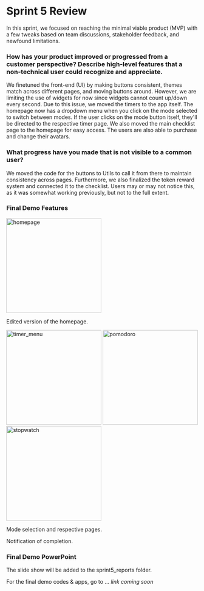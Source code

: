 # Sprint 5 Review

In this sprint, we focused on reaching the minimal viable product (MVP) with a few tweaks based on team discussions, stakeholder feedback, and newfound limitations.

### How has your product improved or progressed from a customer perspective? Describe high-level features that a non-technical user could recognize and appreciate.
We finetuned the front-end (UI) by making buttons consistent, themes match across different pages, and moving buttons around. However, we are limiting the use of widgets for now since widgets cannot count up/down every second. Due to this issue, we moved the timers to the app itself. The homepage now has a dropdown menu when you click on the mode selected to switch between modes. If the user clicks on the mode button itself, they'll be directed to the respective timer page. We also moved the main checklist page to the homepage for easy access. The users are also able to purchase and change their avatars.

### What progress have you made that is not visible to a common user?
We moved the code for the buttons to Utils to call it from there to maintain consistency across pages. Furthermore, we also finalized the token reward system and connected it to the checklist. Users may or may not notice this, as it was somewhat working previously, but not to the full extent.

### Final Demo Features

<img width="250" alt="homepage" src="https://github.com/user-attachments/assets/20b12d8b-b850-4137-ad77-42ed628acd4c" />

Edited version of the homepage.

<img width="250" alt="timer_menu" src="https://github.com/user-attachments/assets/fdc449d0-e84f-487d-8f25-ee620d74ecfb" />
<img width="250" alt="pomodoro" src="https://github.com/user-attachments/assets/3ff74abe-1572-454a-bd7a-def7c45fc662" />
<img width="250" alt="stopwatch" src="https://github.com/user-attachments/assets/27a6a7ac-a924-4a25-8e82-b289379dd025" />

Mode selection and respective pages.


Notification of completion.

### Final Demo PowerPoint
The slide show will be added to the sprint5_reports folder.

For the final demo codes & apps, go to ... _link coming soon_
